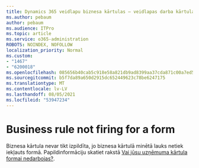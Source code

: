 ```yaml
---
title: Dynamics 365 veidlapu biznesa kārtulas — veidlapas darba kārtula netiek atrasta
ms.author: pebaum
author: pebaum
ms.audience: ITPro
ms.topic: article
ms.service: o365-administration
ROBOTS: NOINDEX, NOFOLLOW
localization_priority: Normal
ms.custom:
- "1467"
- "6200018"
ms.openlocfilehash: 085656b40cab5c918e58a821db9ad8399aa37cda871c00a7ed51411c4b733576
ms.sourcegitcommit: b5f7da89a650d2915dc652449623c78be6247175
ms.translationtype: MT
ms.contentlocale: lv-LV
ms.lasthandoff: 08/05/2021
ms.locfileid: "53947234"
---
```

# <a name="business-rule-not-firing-for-a-form"></a>Business rule not firing for a form

Biznesa kārtula nevar tikt izpildīta, jo biznesa kārtulā minētā lauks netiek iekļauts formā. Papildinformāciju skatiet rakstā [Vai jūsu uzņēmuma kārtula formai nedarbojas?](https://docs.microsoft.com/powerapps/maker/model-driven-apps/create-business-rules-recommendations-apply-logic-form#is-your-business-rule-not-firing-for-a-form).
